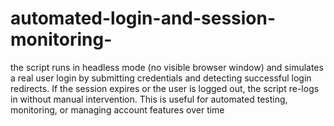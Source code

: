 # automated-login-and-session-monitoring-
the script runs in headless mode (no visible browser window) and simulates a real user login by submitting credentials and detecting successful login redirects. If the session expires or the user is logged out, the script re-logs in without manual intervention. This is useful for automated testing, monitoring, or managing account features over time
